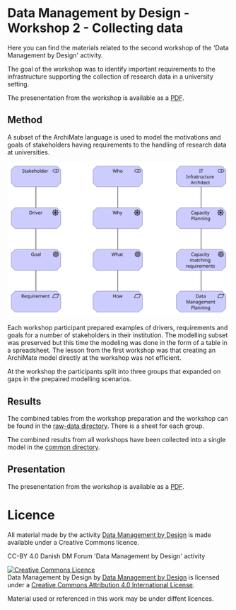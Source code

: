# Data Management by Design - Workshop 2 - Collecting data

Here you can find the materials related to the second workshop of the
'Data Management by Design' activity.

The goal of the workshop was to identify important requirements to the
infrastructure supporting the collection of research data in a
university setting. 

The presenentation from the workshop is available as a [PDF](ws2-slides.pdf). 

## Method

A subset of the ArchiMate language is used to model the motivations
and goals of stakeholders having requirements to the handling of
research data at universities.

![Example of the simplified ArchiMate motivation modelling used in the workshop](../ws1/SimpleMotivationExample.svg)

Each workshop participant prepared examples of drivers, requirements
and goals for a number of stakeholders in their institution. The
modelling subset was preserved but this time the modeling was done in
the form of a table in a spreadsheet. The lesson from the first
workshop was that creating an ArchiMate model directly at the workshop
was not efficient.

At the workshop the participants split into three groups that expanded
on gaps in the prepaired modelling scenarios.

## Results

The combined tables from the workshop preparation and the workshop can
be found in the [raw-data directory](raw-data). There is a sheet for
each group.


The combined results from all workshops have been collected into a
single model in the [common directory](../common).

## Presentation

The presenentation from the workshop is available as a [PDF](ws2-slides.pdf). 

# Licence 

All material made by the activity [Data Management by Design](https://github.com/Data-Management-by-Design/DMbD) is made available under a Creative Commons licence.

CC-BY 4.0 Danish DM Forum 'Data Management by Design' activity

<a rel="license" href="http://creativecommons.org/licenses/by/4.0/"><img alt="Creative Commons Licence" style="border-width:0" src="https://i.creativecommons.org/l/by/4.0/88x31.png" /></a><br /><span xmlns:dct="http://purl.org/dc/terms/" property="dct:title">Data Management by Design</span> by <a xmlns:cc="http://creativecommons.org/ns#" href="https://github.com/Data-Management-by-Design/DMbD" property="cc:attributionName" rel="cc:attributionURL">Data Management by Design</a> is licensed under a <a rel="license" href="http://creativecommons.org/licenses/by/4.0/">Creative Commons Attribution 4.0 International License</a>.

Material used or referenced in this work may be under diffent licences.

